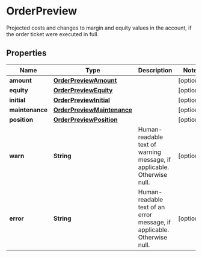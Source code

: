 

# OrderPreview

Projected costs and changes to margin and equity values in the account, if the order ticket were executed in full.

## Properties

| Name | Type | Description | Notes |
|------------ | ------------- | ------------- | -------------|
|**amount** | [**OrderPreviewAmount**](OrderPreviewAmount.md) |  |  [optional] |
|**equity** | [**OrderPreviewEquity**](OrderPreviewEquity.md) |  |  [optional] |
|**initial** | [**OrderPreviewInitial**](OrderPreviewInitial.md) |  |  [optional] |
|**maintenance** | [**OrderPreviewMaintenance**](OrderPreviewMaintenance.md) |  |  [optional] |
|**position** | [**OrderPreviewPosition**](OrderPreviewPosition.md) |  |  [optional] |
|**warn** | **String** | Human-readable text of warning message, if applicable. Otherwise null. |  [optional] |
|**error** | **String** | Human-readable text of an error message, if applicable. Otherwise null. |  [optional] |



